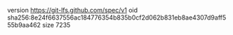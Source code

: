 version https://git-lfs.github.com/spec/v1
oid sha256:8e24f6637556ac184776354b835b0cf2d062b831eb8ae4307d9aff555b9aa462
size 7235
